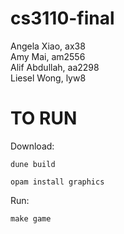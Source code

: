 # cs3110-final
Angela Xiao, ax38 \
Amy Mai, am2556 \
Alif Abdullah, aa2298 <br>
Liesel Wong, lyw8 <br>



# TO RUN
Download: 
``` 
dune build
```
``` 
opam install graphics
```

Run: 
``` 
make game
```
